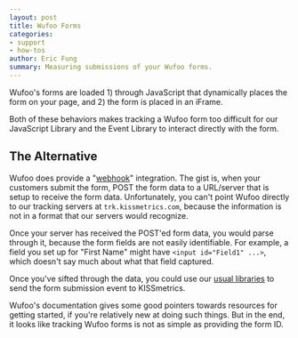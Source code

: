 ```yaml
---
layout: post
title: Wufoo Forms
categories:
- support
- how-tos
author: Eric Fung
summary: Measuring submissions of your Wufoo forms.
---
```

Wufoo's forms are loaded 1) through JavaScript that dynamically places the form on your page, and 2) the form is placed in an iFrame.

Both of these behaviors makes tracking a Wufoo form too difficult for our JavaScript Library and the Event Library to interact directly with the form.

## The Alternative

Wufoo does provide a "[webhook][webhook]" integration. The gist is, when your customers submit the form, POST the form data to a URL/server that is setup to receive the form data. Unfortunately, you can't point Wufoo directly to our tracking servers at `trk.kissmetrics.com`, because the information is not in a format that our servers would recognize.

Once your server has received the POST'ed form data, you would parse through it, because the form fields are not easily identifiable. For example, a field you set up for "First Name" might have `<input id="Field1" ...>`, which doesn't say much about what that field captured.

Once you've sifted through the data, you could use our [usual libraries][libraries] to send the form submission event to KISSmetrics.

Wufoo's documentation gives some good pointers towards resources for getting started, if you're relatively new at doing such things. But in the end, it looks like tracking Wufoo forms is not as simple as providing the form ID.

[webhook]: http://help.wufoo.com/articles/en_US/SurveyMonkeyArticleType/Webhooks
[libraries]: /apis
